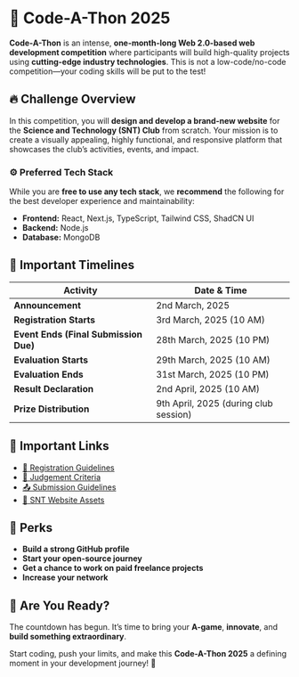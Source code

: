 # 🚀 Code-A-Thon 2025

**Code-A-Thon** is an intense, **one-month-long Web 2.0-based web development competition** where participants will build high-quality projects using **cutting-edge industry technologies**. This is not a low-code/no-code competition—your coding skills will be put to the test!

## 🔥 Challenge Overview
In this competition, you will **design and develop a brand-new website** for the **Science and Technology (SNT) Club** from scratch. Your mission is to create a visually appealing, highly functional, and responsive platform that showcases the club’s activities, events, and impact.

### ⚙ Preferred Tech Stack
While you are **free to use any tech stack**, we **recommend** the following for the best developer experience and maintainability:
- **Frontend:** React, Next.js, TypeScript, Tailwind CSS, ShadCN UI
- **Backend:** Node.js
- **Database:** MongoDB

## 📅 Important Timelines

| Activity | Date & Time |
|----------|------------|
| **Announcement** | 2nd March, 2025 |
| **Registration Starts** | 3rd March, 2025 (10 AM) |
| **Event Ends (Final Submission Due)** | 28th March, 2025 (10 PM) |
| **Evaluation Starts** | 29th March, 2025 (10 AM) |
| **Evaluation Ends** | 31st March, 2025 (10 PM) |
| **Result Declaration** | 2nd April, 2025 (10 AM) |
| **Prize Distribution** | 9th April, 2025 (during club session) |

## 🔗 Important Links
- [📌 Registration Guidelines](https://github.com/snt-club/Code-A-Thon-2025/blob/main/registration-guidelines.md)
- [📝 Judgement Criteria](https://github.com/snt-club/Code-A-Thon-2025/blob/main/judgement-criteria.md)
- [📤 Submission Guidelines](https://github.com/snt-club/Code-A-Thon-2025/blob/main/submission-guidelines.md)
- [🎨 SNT Website Assets](https://drive.google.com/drive/u/0/folders/1AIFB5NgbVY5Mq4G3Mgh4-XtF7l6OAQdD)

## 🎁 Perks
- **Build a strong GitHub profile**
- **Start your open-source journey**
- **Get a chance to work on paid freelance projects**
- **Increase your network**

## 🚨 Are You Ready?
The countdown has begun. It’s time to bring your **A-game**, **innovate**, and **build something extraordinary**. 

Start coding, push your limits, and make this **Code-A-Thon 2025** a defining moment in your development journey! 🚀
